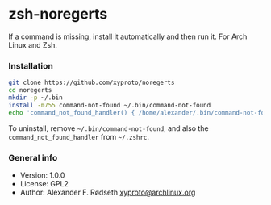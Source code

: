# zsh-noregerts

If a command is missing, install it automatically and then run it. For Arch Linux and Zsh.

### Installation

```sh
git clone https://github.com/xyproto/noregerts
cd noregerts
mkdir -p ~/.bin
install -m755 command-not-found ~/.bin/command-not-found
echo 'command_not_found_handler() { /home/alexander/.bin/command-not-found $@ }' >> ~/.zshrc
```

To uninstall, remove `~/.bin/command-not-found`, and also the `command_not_found_handler` from `~/.zshrc`.

### General info

* Version: 1.0.0
* License: GPL2
* Author: Alexander F. Rødseth <xyproto@archlinux.org>
